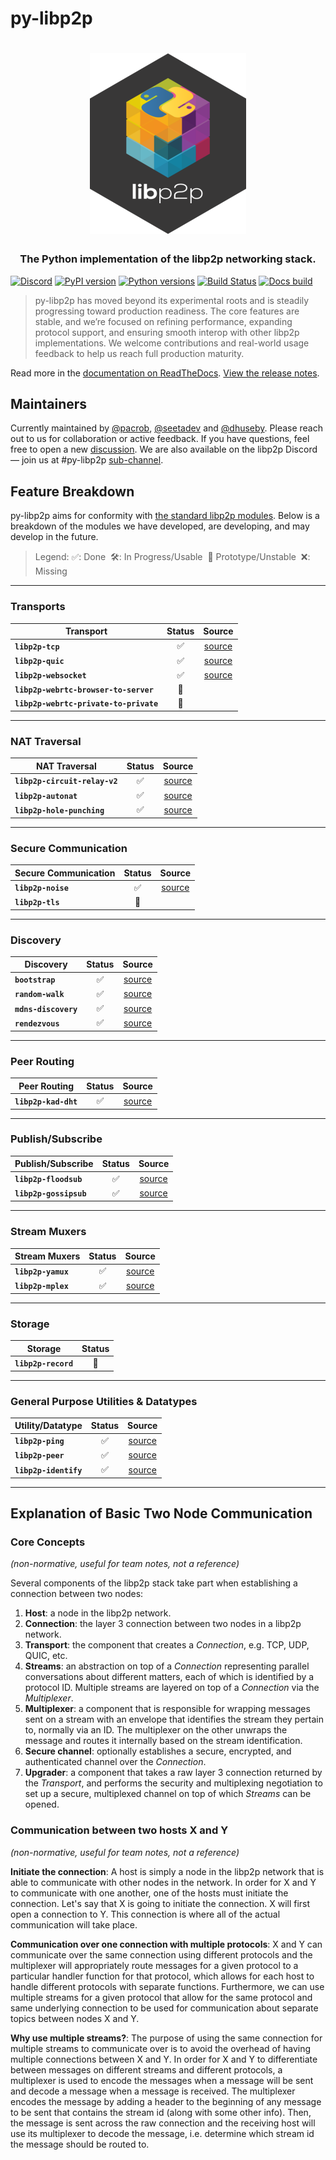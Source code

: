 # py-libp2p

<h1 align="center">
  <a href="https://libp2p.io/"><img width="250" src="https://github.com/libp2p/py-libp2p/blob/main/assets/py-libp2p-logo.png?raw=true" alt="py-libp2p hex logo" /></a>
</h1>

<h3 align="center">The Python implementation of the libp2p networking stack.</h3>

[![Discord](https://img.shields.io/discord/1204447718093750272?color=blueviolet&label=discord)](https://discord.gg/hQJnbd85N6)
[![PyPI version](https://badge.fury.io/py/libp2p.svg)](https://badge.fury.io/py/libp2p)
[![Python versions](https://img.shields.io/pypi/pyversions/libp2p.svg)](https://pypi.python.org/pypi/libp2p)
[![Build Status](https://img.shields.io/github/actions/workflow/status/libp2p/py-libp2p/tox.yml?branch=main&label=build%20status)](https://github.com/libp2p/py-libp2p/actions/workflows/tox.yml)
[![Docs build](https://readthedocs.org/projects/py-libp2p/badge/?version=latest)](http://py-libp2p.readthedocs.io/en/latest/?badge=latest)

> py-libp2p has moved beyond its experimental roots and is steadily progressing toward production readiness. The core features are stable, and we’re focused on refining performance, expanding protocol support, and ensuring smooth interop with other libp2p implementations. We welcome contributions and real-world usage feedback to help us reach full production maturity.

Read more in the [documentation on ReadTheDocs](https://py-libp2p.readthedocs.io/). [View the release notes](https://py-libp2p.readthedocs.io/en/latest/release_notes.html).

## Maintainers

Currently maintained by [@pacrob](https://github.com/pacrob), [@seetadev](https://github.com/seetadev) and [@dhuseby](https://github.com/dhuseby). Please reach out to us for collaboration or active feedback. If you have questions, feel free to open a new [discussion](https://github.com/libp2p/py-libp2p/discussions). We are also available on the libp2p Discord — join us at #py-libp2p [sub-channel](https://discord.gg/d92MEugb).

## Feature Breakdown

py-libp2p aims for conformity with [the standard libp2p modules](https://libp2p.io/implementations/). Below is a breakdown of the modules we have developed, are developing, and may develop in the future.

> Legend: ✅: Done  🛠️: In Progress/Usable  🌱 Prototype/Unstable  ❌: Missing

______________________________________________________________________

### Transports

| **Transport**                          | **Status** |                                     **Source**                                      |
| -------------------------------------- | :--------: | :---------------------------------------------------------------------------------: |
| **`libp2p-tcp`**                       |     ✅     | [source](https://github.com/libp2p/py-libp2p/blob/main/libp2p/transport/tcp/tcp.py) |
| **`libp2p-quic`**                      |     ✅     |    [source](https://github.com/libp2p/py-libp2p/tree/main/libp2p/transport/quic)    |
| **`libp2p-websocket`**                 |     ✅     | [source](https://github.com/libp2p/py-libp2p/tree/main/libp2p/transport/websocket)  |
| **`libp2p-webrtc-browser-to-server`**  |     🌱     |                                                                                     |
| **`libp2p-webrtc-private-to-private`** |     🌱     |                                                                                     |

______________________________________________________________________

### NAT Traversal

| **NAT Traversal**             | **Status** |                                   **Source**                                    |
| ----------------------------- | :--------: | :-----------------------------------------------------------------------------: |
| **`libp2p-circuit-relay-v2`** |     ✅     | [source](https://github.com/libp2p/py-libp2p/tree/main/libp2p/relay/circuit_v2) |
| **`libp2p-autonat`**          |     ✅     |   [source](https://github.com/libp2p/py-libp2p/tree/main/libp2p/host/autonat)   |
| **`libp2p-hole-punching`**    |     ✅     | [source](https://github.com/libp2p/py-libp2p/tree/main/libp2p/relay/circuit_v2) |

______________________________________________________________________

### Secure Communication

| **Secure Communication** | **Status** |                                  **Source**                                   |
| ------------------------ | :--------: | :---------------------------------------------------------------------------: |
| **`libp2p-noise`**       |     ✅     | [source](https://github.com/libp2p/py-libp2p/tree/main/libp2p/security/noise) |
| **`libp2p-tls`**         |     🌱     |                                                                               |

______________________________________________________________________

### Discovery

| **Discovery**        | **Status** |                                      **Source**                                      |
| -------------------- | :--------: | :----------------------------------------------------------------------------------: |
| **`bootstrap`**      |     ✅     |  [source](https://github.com/libp2p/py-libp2p/tree/main/libp2p/discovery/bootstrap)  |
| **`random-walk`**    |     ✅     | [source](https://github.com/libp2p/py-libp2p/tree/main/libp2p/discovery/random_walk) |
| **`mdns-discovery`** |     ✅     |    [source](https://github.com/libp2p/py-libp2p/tree/main/libp2p/discovery/mdns)     |
| **`rendezvous`**     |     ✅     | [source](https://github.com/libp2p/py-libp2p/tree/main/libp2p/discovery/rendezvous)  |

______________________________________________________________________

### Peer Routing

| **Peer Routing**     | **Status** |                               **Source**                               |
| -------------------- | :--------: | :--------------------------------------------------------------------: |
| **`libp2p-kad-dht`** |     ✅     | [source](https://github.com/libp2p/py-libp2p/tree/main/libp2p/kad_dht) |

______________________________________________________________________

### Publish/Subscribe

| **Publish/Subscribe**  | **Status** |                                     **Source**                                     |
| ---------------------- | :--------: | :--------------------------------------------------------------------------------: |
| **`libp2p-floodsub`**  |     ✅     | [source](https://github.com/libp2p/py-libp2p/blob/main/libp2p/pubsub/floodsub.py)  |
| **`libp2p-gossipsub`** |     ✅     | [source](https://github.com/libp2p/py-libp2p/blob/main/libp2p/pubsub/gossipsub.py) |

______________________________________________________________________

### Stream Muxers

| **Stream Muxers**  | **Status** |                                    **Source**                                     |
| ------------------ | :--------: | :-------------------------------------------------------------------------------: |
| **`libp2p-yamux`** |     ✅     | [source](https://github.com/libp2p/py-libp2p/tree/main/libp2p/stream_muxer/yamux) |
| **`libp2p-mplex`** |     ✅     | [source](https://github.com/libp2p/py-libp2p/tree/main/libp2p/stream_muxer/mplex) |

______________________________________________________________________

### Storage

| **Storage**         | **Status** |
| ------------------- | :--------: |
| **`libp2p-record`** |     🌱     |

______________________________________________________________________

### General Purpose Utilities & Datatypes

| **Utility/Datatype**  | **Status** |                                          **Source**                                          |
| --------------------- | :--------: | :------------------------------------------------------------------------------------------: |
| **`libp2p-ping`**     |     ✅     |         [source](https://github.com/libp2p/py-libp2p/blob/main/libp2p/host/ping.py)          |
| **`libp2p-peer`**     |     ✅     |             [source](https://github.com/libp2p/py-libp2p/tree/main/libp2p/peer)              |
| **`libp2p-identify`** |     ✅     | [source](https://github.com/libp2p/py-libp2p/blob/main/libp2p/identity/identify/identify.py) |

______________________________________________________________________

## Explanation of Basic Two Node Communication

### Core Concepts

_(non-normative, useful for team notes, not a reference)_

Several components of the libp2p stack take part when establishing a connection between two nodes:

1. **Host**: a node in the libp2p network.
1. **Connection**: the layer 3 connection between two nodes in a libp2p network.
1. **Transport**: the component that creates a _Connection_, e.g. TCP, UDP, QUIC, etc.
1. **Streams**: an abstraction on top of a _Connection_ representing parallel conversations about different matters, each of which is identified by a protocol ID. Multiple streams are layered on top of a _Connection_ via the _Multiplexer_.
1. **Multiplexer**: a component that is responsible for wrapping messages sent on a stream with an envelope that identifies the stream they pertain to, normally via an ID. The multiplexer on the other unwraps the message and routes it internally based on the stream identification.
1. **Secure channel**: optionally establishes a secure, encrypted, and authenticated channel over the _Connection_.
1. **Upgrader**: a component that takes a raw layer 3 connection returned by the _Transport_, and performs the security and multiplexing negotiation to set up a secure, multiplexed channel on top of which _Streams_ can be opened.

### Communication between two hosts X and Y

_(non-normative, useful for team notes, not a reference)_

**Initiate the connection**: A host is simply a node in the libp2p network that is able to communicate with other nodes in the network. In order for X and Y to communicate with one another, one of the hosts must initiate the connection. Let's say that X is going to initiate the connection. X will first open a connection to Y. This connection is where all of the actual communication will take place.

**Communication over one connection with multiple protocols**: X and Y can communicate over the same connection using different protocols and the multiplexer will appropriately route messages for a given protocol to a particular handler function for that protocol, which allows for each host to handle different protocols with separate functions. Furthermore, we can use multiple streams for a given protocol that allow for the same protocol and same underlying connection to be used for communication about separate topics between nodes X and Y.

**Why use multiple streams?**: The purpose of using the same connection for multiple streams to communicate over is to avoid the overhead of having multiple connections between X and Y. In order for X and Y to differentiate between messages on different streams and different protocols, a multiplexer is used to encode the messages when a message will be sent and decode a message when a message is received. The multiplexer encodes the message by adding a header to the beginning of any message to be sent that contains the stream id (along with some other info). Then, the message is sent across the raw connection and the receiving host will use its multiplexer to decode the message, i.e. determine which stream id the message should be routed to.
